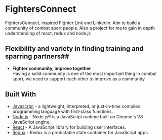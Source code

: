 # FightersConnect
FightersConnect, inspired Fighter Link and Linkedin. Aim to build a community of combat sport people. Also a project for me to gain in depth understanding of react, redux and node.js
## Flexibility and variety in finding training and sparring partners##

- **Fighter community, improve together**
<br> Having a solid community is one of the most important thing in combat sport, we need to support each other to improve as a community


## Built With
- [Javascript](https://developer.mozilla.org/en-US/docs/Web/JavaScript) - a lightweight, interpreted, or just-in-time compiled programming language with first-class functions.
- [Node.js](https://https://nodejs.org/) - Node.js® is a JavaScript runtime built on Chrome's V8 JavaScript engine.
- [React](http://https://reactjs.org/) - A JavaScript library for building user interfaces.
- [Redux](http://https://https://redux.js.org/) - Redux is a predictable state container for JavaScript apps.
